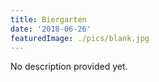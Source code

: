 ```yaml
---
title: Biergarten
date: '2018-06-26'
featuredImage: ./pics/blank.jpg
---
```


No description provided yet.
